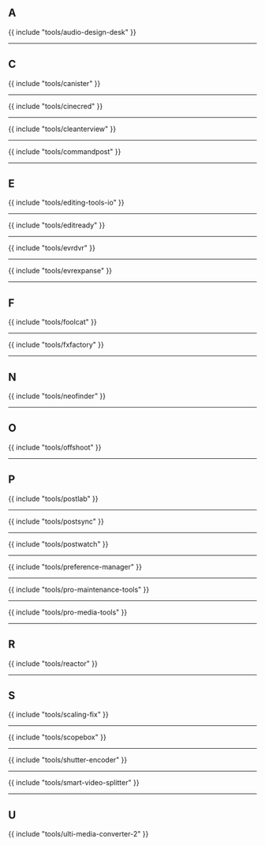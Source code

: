 ## A

{{ include "tools/audio-design-desk" }}

---

## C

{{ include "tools/canister" }}

---

{{ include "tools/cinecred" }}

---

{{ include "tools/cleanterview" }}

---

{{ include "tools/commandpost" }}

---

## E

{{ include "tools/editing-tools-io" }}

---

{{ include "tools/editready" }}

---

{{ include "tools/evrdvr" }}

---

{{ include "tools/evrexpanse" }}

---

## F

{{ include "tools/foolcat" }}

---

{{ include "tools/fxfactory" }}

---

## N

{{ include "tools/neofinder" }}

---

## O

{{ include "tools/offshoot" }}

---

## P

{{ include "tools/postlab" }}

---

{{ include "tools/postsync" }}

---

{{ include "tools/postwatch" }}

---

{{ include "tools/preference-manager" }}

---

{{ include "tools/pro-maintenance-tools" }}

---

{{ include "tools/pro-media-tools" }}

---

## R

{{ include "tools/reactor" }}

---

## S

{{ include "tools/scaling-fix" }}

---

{{ include "tools/scopebox" }}

---

{{ include "tools/shutter-encoder" }}

---

{{ include "tools/smart-video-splitter" }}

---

## U

{{ include "tools/ulti-media-converter-2" }}